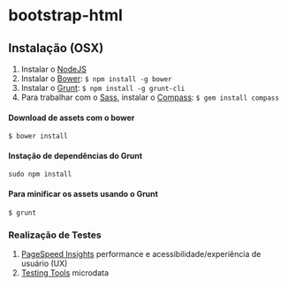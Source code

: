 bootstrap-html
==============
Instalação (OSX)
--------------
1. Instalar o [NodeJS](http://nodejs.org/)
2. Instalar o [Bower](http://bower.io/): `$ npm install -g bower`
3. Instalar o [Grunt](http://gruntjs.com/): `$ npm install -g grunt-cli`
4. Para trabalhar com o [Sass](http://sass-lang.com/), instalar o [Compass](http://gruntjs.com/): `$ gem install compass`

#### Download de assets com o bower
`$ bower install`

#### Instação de dependências do Grunt
````
sudo npm install
````

#### Para minificar os assets usando o Grunt
`$ grunt`

### Realização de Testes

1. [PageSpeed Insights](http://developers.google.com/speed/pagespeed/insights/?hl=pt-BR) performance e acessibilidade/experiência de usuário (UX)
2. [Testing Tools](https://developers.google.com/structured-data/testing-tool/) microdata
